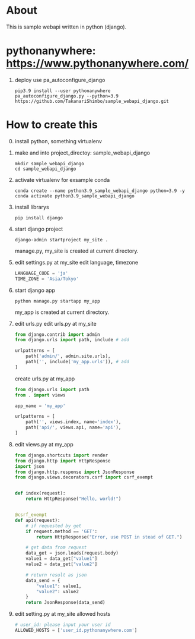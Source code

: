 # About
This is sample webapi written in python (django).

# pythonanywhere: https://www.pythonanywhere.com/
1. deploy use pa_autoconfigure_django
    ```commandline
    pip3.9 install --user pythonanywhere
    pa_autoconfigure_django.py --python=3.9 https://github.com/TakanariShimbo/sample_webapi_django.git
    ```

# How to create this
0. install python, something virtualenv

1. make and into project_directoy: sample_webapi_django
    ```commandline
    mkdir sample_webapi_django
    cd sample_webapi_django
    ```

2. activate virtualenv
    for exsample conda
    ```commandline
    conda create --name python3.9_sample_webapi_django python=3.9 -y
    conda activate python3.9_sample_webapi_django
    ```
    
3. install librarys
    ```commandline
    pip install django
    ```

4. start django project
    ```commandline
    django-admin startproject my_site .
    ```
   
    manage.py, my_site is created at current directory.

5. edit settings.py at my_site
    edit language, timezone
    ```python
    LANGUAGE_CODE = 'ja'
    TIME_ZONE = 'Asia/Tokyo'
    ```

6. start django app
    ```commandline
    python manage.py startapp my_app
    ```
   
    my_app is created at current directory.
   
7. edit urls.py
    edit urls.py at my_site
    ```python
    from django.contrib import admin
    from django.urls import path, include # add
    
    urlpatterns = [
        path('admin/', admin.site.urls),
        path('', include('my_app.urls')), # add
    ]
    ```
    
    create urls.py at my_app
    ```python
    from django.urls import path
    from . import views
    
    app_name = 'my_app'
    
    urlpatterns = [
        path('', views.index, name='index'),
        path('api/', views.api, name='api'),
    ]
    ```

8. edit views.py at my_app
    ```python
    from django.shortcuts import render
    from django.http import HttpResponse
    import json
    from django.http.response import JsonResponse
    from django.views.decorators.csrf import csrf_exempt
    
    
    def index(request):
        return HttpResponse("Hello, world!")
    
    
    @csrf_exempt
    def api(request):
        # if requested by get
        if request.method == 'GET':
            return HttpResponse("Error, use POST in stead of GET.")
    
        # get data from request
        data_get = json.loads(request.body)
        value1 = data_get["value1"]
        value2 = data_get["value2"]
    
        # return result as json
        data_send = {
            "value1": value1,
            "value2": value2
        }
        return JsonResponse(data_send)
    ```

9. edit setting.py at my_site
    allowed hosts
    ```python
    # user_id: please input your user id
    ALLOWED_HOSTS = ['user_id.pythonanywhere.com']
    ```